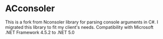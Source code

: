 # ACconsoler
This is a fork from Nconsoler library for parsing console arguments in C#. I migrated this library to fit my client's needs. Compatibility with Microsoft .NET Framework 4.5.2 to .NET 5.0
